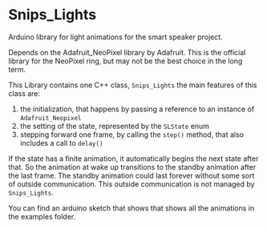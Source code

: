 # Snips_Lights
Arduino library for light animations for the smart speaker project.

Depends on the Adafruit_NeoPixel library by Adafruit. This is the official library for the NeoPixel ring, but may not be the best choice in the long term.

This Library contains one C++ class, `Snips_Lights` the main features of this class are:

1. the initialization, that happens by passing a reference to an instance of `Adafruit_Neopixel`
2. the setting of the state, represented by the `SLState` enum
3. stepping forward one frame, by calling the `step()` method, that also includes a call to `delay()`

If the state has a finite animation, it automatically begins the next state after that. So the animation at wake up transitions to the standby animation after the last frame. The standby animation could last forever without some sort of outside communication. This outside communication is not managed by `Snips_Lights`.

You can find an arduino sketch that shows that shows all the animations in the examples folder.
